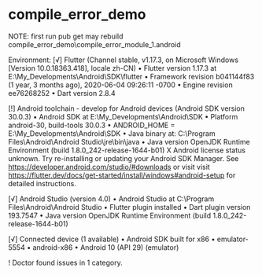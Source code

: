 # compile_error_demo

NOTE: first run pub get may rebuild compile_error_demo\compile_error_module_1\.android 

Environment:
[√] Flutter (Channel stable, v1.17.3, on Microsoft Windows [Version 10.0.18363.418], locale zh-CN)
    • Flutter version 1.17.3 at E:\My_Developments\Android\SDK\flutter
    • Framework revision b041144f83 (1 year, 3 months ago), 2020-06-04 09:26:11 -0700
    • Engine revision ee76268252
    • Dart version 2.8.4

[!] Android toolchain - develop for Android devices (Android SDK version 30.0.3)
    • Android SDK at E:\My_Developments\Android\SDK
    • Platform android-30, build-tools 30.0.3
    • ANDROID_HOME = E:\My_Developments\Android\SDK
    • Java binary at: C:\Program Files\Android\Android Studio\jre\bin\java
    • Java version OpenJDK Runtime Environment (build 1.8.0_242-release-1644-b01)
    X Android license status unknown.
      Try re-installing or updating your Android SDK Manager.
      See https://developer.android.com/studio/#downloads or visit visit
      https://flutter.dev/docs/get-started/install/windows#android-setup for detailed instructions.

[√] Android Studio (version 4.0)
    • Android Studio at C:\Program Files\Android\Android Studio
    • Flutter plugin installed
    • Dart plugin version 193.7547
    • Java version OpenJDK Runtime Environment (build 1.8.0_242-release-1644-b01)

[√] Connected device (1 available)
    • Android SDK built for x86 • emulator-5554 • android-x86 • Android 10 (API 29) (emulator)

! Doctor found issues in 1 category.